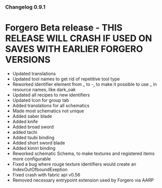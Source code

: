### Changelog 0.9.1

# Forgero Beta release - THIS RELEASE WILL CRASH IF USED ON SAVES WITH EARLIER FORGERO VERSIONS

* Updated translations
* Updated tool names to get rid of repetitive tool type
* Reworked identifier element from _ to -, to make it possible to use _ in resource names, like dark_oak
* Updated all recipes to new identifiers
* Updated Icon for group tab
* Added translations for all schematics
* Made most schematics not unique
* Added saber blade
* Added knife
* Added broad sword
* added tachi
* Added tsubi binding
* Added short sword blade
* Added kimiri binding
* Reworked schematic Schema, to make textures and registered items more configurable
* Fixed a bug where rouge texture identifiers would create an IndexOutOfboundExeption
* Fixed crash with fabric api v0.56
* Removed necessary entrypoint extension used by Forgero via AARP
